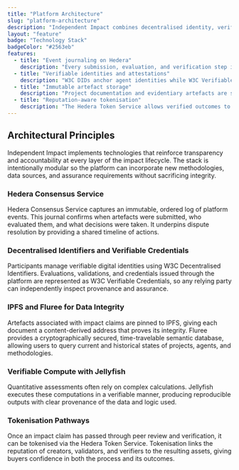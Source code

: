 ```yaml
---
title: "Platform Architecture"
slug: "platform-architecture"
description: "Independent Impact combines decentralised identity, verifiable data, and distributed compute to make impact accounting trustworthy and auditable."
layout: "feature"
badge: "Technology Stack"
badgeColor: "#2563eb"
features:
  - title: "Event journaling on Hedera"
    description: "Every submission, evaluation, and verification step is immutably recorded using the Hedera Consensus Service, providing a tamper-evident timeline of actions."
  - title: "Verifiable identities and attestations"
    description: "W3C DIDs anchor agent identities while W3C Verifiable Credentials encode attestations that buyers and peers can independently verify."
  - title: "Immutable artefact storage"
    description: "Project documentation and evidentiary artefacts are stored on IPFS, ensuring they remain accessible and provably unaltered."
  - title: "Reputation-aware tokenisation"
    description: "The Hedera Token Service allows verified outcomes to be tokenised with clear links to the agents and controls responsible for their quality."
---
```


## Architectural Principles

Independent Impact implements technologies that reinforce transparency and accountability at every layer of the impact lifecycle. The stack is intentionally modular so the platform can incorporate new methodologies, data sources, and assurance requirements without sacrificing integrity.

### Hedera Consensus Service

Hedera Consensus Service captures an immutable, ordered log of platform events. This journal confirms when artefacts were submitted, who evaluated them, and what decisions were taken. It underpins dispute resolution by providing a shared timeline of actions.

### Decentralised Identifiers and Verifiable Credentials

Participants manage verifiable digital identities using W3C Decentralised Identifiers. Evaluations, validations, and credentials issued through the platform are represented as W3C Verifiable Credentials, so any relying party can independently inspect provenance and assurance.

### IPFS and Fluree for Data Integrity

Artefacts associated with impact claims are pinned to IPFS, giving each document a content-derived address that proves its integrity. Fluree provides a cryptographically secured, time-travelable semantic database, allowing users to query current and historical states of projects, agents, and methodologies.

### Verifiable Compute with Jellyfish

Quantitative assessments often rely on complex calculations. Jellyfish executes these computations in a verifiable manner, producing reproducible outputs with clear provenance of the data and logic used.

### Tokenisation Pathways

Once an impact claim has passed through peer review and verification, it can be tokenised via the Hedera Token Service. Tokenisation links the reputation of creators, validators, and verifiers to the resulting assets, giving buyers confidence in both the process and its outcomes.
